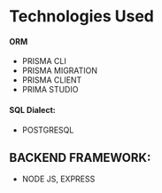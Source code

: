# Technologies Used

#### ORM
-   PRISMA CLI
-   PRISMA MIGRATION
-   PRISMA CLIENT
-   PRIMA STUDIO

#### SQL Dialect: 
-   POSTGRESQL
## BACKEND FRAMEWORK:
-   NODE JS, EXPRESS
